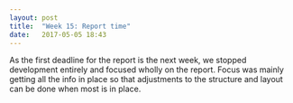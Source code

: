 ```yaml
---
layout: post
title:  "Week 15: Report time"
date:   2017-05-05 18:43
---
```


As the first deadline for the report is the next week, 
we stopped development entirely and focused wholly on the 
report. Focus was mainly getting all the info in place 
so that adjustments to the structure and layout can be 
done when most is in place.
